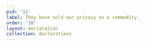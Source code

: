 ```yaml
---
pid: '11'
label: They have sold our privacy as a commodity.
order: '10'
layout: declaration
collection: declarations
---
```

